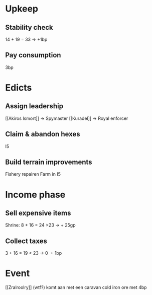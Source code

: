 # Upkeep
## Stability check
14 + 19 = 33 → +1bp
## Pay consumption
3bp
# Edicts
## Assign leadership
[[Akiros Ismort]] → Spymaster
[[Kuradel]] → Royal enforcer
## Claim & abandon hexes
I5
## Build terrain improvements
Fishery repairen
Farm in I5
# Income phase
## Sell expensive items
Shrine: 8 + 16 = 24 >23 → + 25gp
## Collect taxes
3 + 16 = 19 < 23 → 0  + 1bp
# Event
[[Zralroolry]] (wtf?) komt aan met een caravan cold iron ore met 4bp